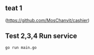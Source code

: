 ## teat 1

(https://github.com/MosChanvit/cashier)

## Test 2,3,4  Run service
 ```bash
 go run main.go 
 ```
